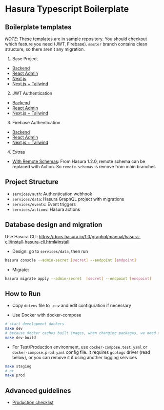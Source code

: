 # Hasura Typescript Boilerplate

## Boilerplate templates

*NOTE*: These templates are in sample repository. You should checkout which feature you need (JWT, Firebase). `master` branch contains clean structure, so there aren't any migration.

1. Base Project
- [Backend](https://github.com/hgiasac/hasura-typescript-boilerplate)
- [React Admin](https://github.com/hgiasac/ra-hasura-typescript-boilerplate)
- [Next.js](https://github.com/hgiasac/hasura-next-ts-boilerplate)
- [Next.js + Tailwind](https://github.com/hgiasac/hasura-next-ts-boilerplate/tree/tailwind)

2. JWT Authentication
- [Backend](https://github.com/hgiasac/hasura-typescript-boilerplate/tree/auth-jwt)
- [React Admin](https://github.com/hgiasac/ra-hasura-typescript-boilerplate/tree/auth-jwt)
- [Next.js + Tailwind](https://github.com/hgiasac/hasura-next-ts-boilerplate/tree/tailwind)

3. Firebase Authentication
- [Backend](https://github.com/hgiasac/hasura-typescript-boilerplate/tree/auth-firebase)
- [React Admin](https://github.com/hgiasac/ra-hasura-typescript-boilerplate/tree/auth-firebase)
- [Next.js + Tailwind](https://github.com/hgiasac/hasura-next-ts-boilerplate/tree/tailwind-firebase)

4. Extras
- [With Remote Schemas](https://github.com/hgiasac/hasura-typescript-boilerplate/tree/remote-schemas): From Hasura 1.2.0, remote schema can be replaced with Action. So `remote-schemas` is remove from main branches 

## Project Structure

- `services/auth`: Authentication webhook
- `services/data`: Hasura GraphQL project with migrations 
- `services/events`: Event triggers 
- `services/actions`: Hasura actions 

## Database design and migration

Use Hasura CLI: https://docs.hasura.io/1.0/graphql/manual/hasura-cli/install-hasura-cli.html#install

- Design: go to `services/data`, then run 

```bash
hasura console --admin-secret [secret] --endpoint [endpoint]
```

- Migrate: 

```bash
hasura migrate apply --admin-secret  [secret] --endpoint [endpoint]
```

## How to Run

- Copy `dotenv` file to `.env` and edit configuration if necessary

- Use Docker with docker-compose

```bash
# start development dockers
make dev
# because docker caches built images, when changing packages, we need to rebuild containers
make dev-build
```

- For Test/Production environment, use `docker-compose.test.yaml` or `docker-compose.prod.yaml` config file. It requires `gcplogs` driver (read below), or you can remove it if using another logging services

```bash
make staging
# or
make prod
```

## Advanced guidelines

- [Production checklist](docs/production-checklist)
